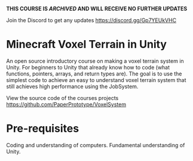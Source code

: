**THIS COURSE IS _ARCHIVED_ AND WILL RECEIVE NO FURTHER UPDATES**

Join the Discord to get any updates https://discord.gg/Gp7YEUkVHC

# Minecraft Voxel Terrain in Unity

An open source introductory course on making a voxel terrain system in Unity. For beginners to Unity that already know how to code (what functions, pointers, arrays, and return types are). The goal is to use the simplest code to achieve an easy to understand voxel terrain system that still achieves high performance using the JobSystem.

View the source code of the courses projects https://github.com/PaperPrototype/VoxelSystem

# Pre-requisites

Coding and understanding of computers.
Fundamental understanding of Unity.
